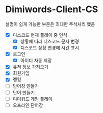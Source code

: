 # Dimiwords-Client-CS

설명이 쉽게 가능한 부분은 최대한 주석처리 했음

- [x] 디스코드 현재 플레이 중 인식
  - [x] 상황에 따라 디스코드 문자 변경
  - [x] 디스코드 상황 변경에 시간 표시
- [x] 로그인
  - [x] 아이디 자동 저장
- [x] 유저 정보 가져오기
- [x] 회원가입
- [x] 랭킹
- [ ] 단어장 만들기
- [ ] 단어 만들기
- [ ] 디미워드 게임 플레이
- [ ] 오프라인 단어장
